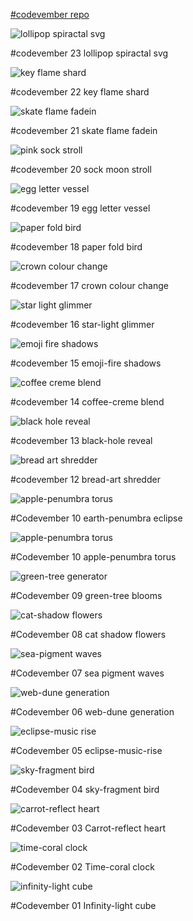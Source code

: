 [#codevember repo](https://gipsi.github.io/codevember/)

![lollipop spiractal svg](media/spiractal.png)

  #codevember 23 lollipop spiractal svg

![key flame shard](media/shards.png)

  #codevember 22 key flame shard

![skate flame fadein](media/20181126_055456.gif)

  #codevember 21  skate flame fadein

![pink sock stroll](media/20181125_010252.gif)

  #codevember 20  sock moon stroll

![egg letter vessel](media/20181123_231415.gif)

  #codevember 19 egg letter vessel

![paper fold bird](media/20181123_030245.gif)

  #codevember 18 paper fold bird

![crown colour change](media/crown.gif)

  #codevember 17 crown colour change

![star light glimmer](media/star.gif)

  #codevember 16 star-light glimmer

![emoji fire shadows](media/fire.gif)

  #codevember 15 emoji-fire shadows

![coffee creme blend](media/coffee.gif)

  #codevember 14 coffee-creme blend

![black hole reveal](media/darkstar.gif)

  #codevember 13 black-hole reveal

![bread art shredder](media/breadshredder.gif)

  #codevember 12 bread-art shredder


![apple-penumbra torus](media/earthpenumbramoon.png)  

  #Codevember 10 earth-penumbra eclipse

![apple-penumbra torus](media/torus.gif)  

  #Codevember 10 apple-penumbra torus

![green-tree generator](media/green-tree.gif)  

  #Codevember 09 green-tree blooms

![cat-shadow flowers](media/cat-flowers.gif)  

  #Codevember 08 cat shadow flowers

![sea-pigment waves](media/sea-waves.gif)  

  #Codevember 07 sea pigment waves

![web-dune generation](media/web.png)  

  #Codevember 06 web-dune generation

![eclipse-music rise](media/20181106_004916.gif)  

  #Codevember 05 eclipse-music-rise

![sky-fragment bird](media/sky-fragment.gif)  

  #Codevember 04 sky-fragment bird

![carrot-reflect heart](media/carrot-reflect-heart.png)  

  #Codevember 03 Carrot-reflect heart

![time-coral clock](media/time-coral.gif)  

  #Codevember 02 Time-coral clock

![infinity-light cube](media/chaoticmath.gif)  

  #Codevember 01 Infinity-light cube
